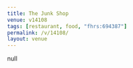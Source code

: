 ```yaml
---
title: The Junk Shop
venue: v14108
tags: [restaurant, food, "fhrs:694387"]
permalink: /v/14108/
layout: venue
---
```

null